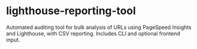 # lighthouse-reporting-tool
Automated auditing tool for bulk analysis of URLs using PageSpeed Insights and Lighthouse, with CSV reporting. Includes CLI and optional frontend input.
